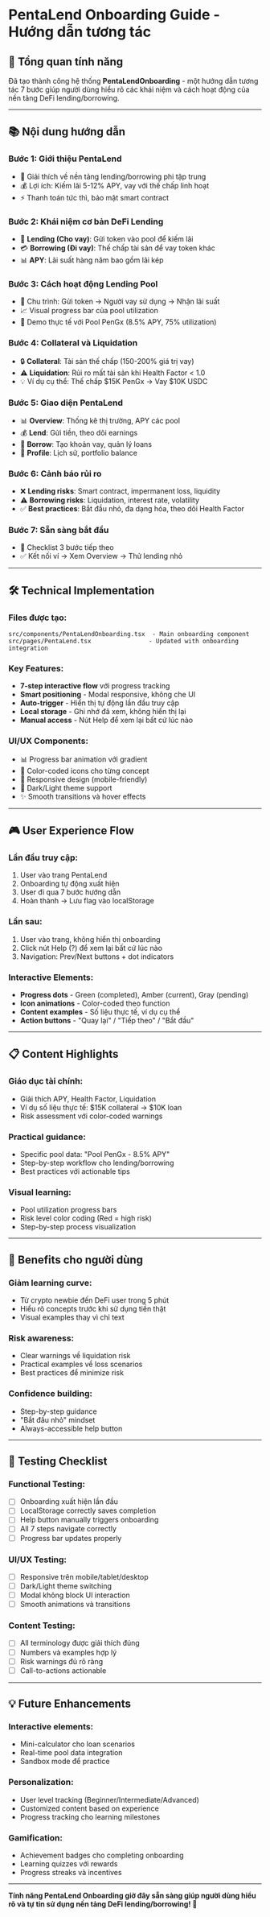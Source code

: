 # PentaLend Onboarding Guide - Hướng dẫn tương tác

## 🎯 Tổng quan tính năng

Đã tạo thành công hệ thống **PentaLendOnboarding** - một hướng dẫn tương tác 7 bước giúp người dùng hiểu rõ các khái niệm và cách hoạt động của nền tảng DeFi lending/borrowing.

---

## 📚 Nội dung hướng dẫn

### **Bước 1: Giới thiệu PentaLend**
- 🏦 Giải thích về nền tảng lending/borrowing phi tập trung
- 💰 Lợi ích: Kiếm lãi 5-12% APY, vay với thế chấp linh hoạt
- ⚡ Thanh toán tức thì, bảo mật smart contract

### **Bước 2: Khái niệm cơ bản DeFi Lending**
- 🏪 **Lending (Cho vay)**: Gửi token vào pool để kiếm lãi
- 💳 **Borrowing (Đi vay)**: Thế chấp tài sản để vay token khác
- 📊 **APY**: Lãi suất hàng năm bao gồm lãi kép

### **Bước 3: Cách hoạt động Lending Pool**
- 🔄 Chu trình: Gửi token → Người vay sử dụng → Nhận lãi suất
- 📈 Visual progress bar của pool utilization
- 🎯 Demo thực tế với Pool PenGx (8.5% APY, 75% utilization)

### **Bước 4: Collateral và Liquidation**
- 🔒 **Collateral**: Tài sản thế chấp (150-200% giá trị vay)
- ⚠️ **Liquidation**: Rủi ro mất tài sản khi Health Factor < 1.0
- 💡 Ví dụ cụ thể: Thế chấp $15K PenGx → Vay $10K USDC

### **Bước 5: Giao diện PentaLend**
- 📊 **Overview**: Thống kê thị trường, APY các pool
- 💰 **Lend**: Gửi tiền, theo dõi earnings
- 🏦 **Borrow**: Tạo khoản vay, quản lý loans
- 👤 **Profile**: Lịch sử, portfolio balance

### **Bước 6: Cảnh báo rủi ro**
- ❌ **Lending risks**: Smart contract, impermanent loss, liquidity
- ⚠️ **Borrowing risks**: Liquidation, interest rate, volatility
- ✅ **Best practices**: Bắt đầu nhỏ, đa dạng hóa, theo dõi Health Factor

### **Bước 7: Sẵn sàng bắt đầu**
- 🚀 Checklist 3 bước tiếp theo
- ✅ Kết nối ví → Xem Overview → Thử lending nhỏ

---

## 🛠️ Technical Implementation

### **Files được tạo:**
```
src/components/PentaLendOnboarding.tsx  - Main onboarding component
src/pages/PentaLend.tsx                - Updated with onboarding integration
```

### **Key Features:**
- **7-step interactive flow** với progress tracking
- **Smart positioning** - Modal responsive, không che UI
- **Auto-trigger** - Hiển thị tự động lần đầu truy cập
- **Local storage** - Ghi nhớ đã xem, không hiển thị lại
- **Manual access** - Nút Help để xem lại bất cứ lúc nào

### **UI/UX Components:**
- 📊 Progress bar animation với gradient
- 🎨 Color-coded icons cho từng concept
- 📱 Responsive design (mobile-friendly)
- 🌙 Dark/Light theme support
- ✨ Smooth transitions và hover effects

---

## 🎮 User Experience Flow

### **Lần đầu truy cập:**
1. User vào trang PentaLend
2. Onboarding tự động xuất hiện
3. User đi qua 7 bước hướng dẫn
4. Hoàn thành → Lưu flag vào localStorage

### **Lần sau:**
1. User vào trang, không hiển thị onboarding
2. Click nút Help (?) để xem lại bất cứ lúc nào
3. Navigation: Prev/Next buttons + dot indicators

### **Interactive Elements:**
- **Progress dots** - Green (completed), Amber (current), Gray (pending)
- **Icon animations** - Color-coded theo function
- **Content examples** - Số liệu thực tế, ví dụ cụ thể
- **Action buttons** - "Quay lại" / "Tiếp theo" / "Bắt đầu"

---

## 📋 Content Highlights

### **Giáo dục tài chính:**
- Giải thích APY, Health Factor, Liquidation
- Ví dụ số liệu thực tế: $15K collateral → $10K loan
- Risk assessment với color-coded warnings

### **Practical guidance:**
- Specific pool data: "Pool PenGx - 8.5% APY"
- Step-by-step workflow cho lending/borrowing
- Best practices với actionable tips

### **Visual learning:**
- Pool utilization progress bars
- Risk level color coding (Red = high risk)
- Step-by-step process visualization

---

## 🚀 Benefits cho người dùng

### **Giảm learning curve:**
- Từ crypto newbie đến DeFi user trong 5 phút
- Hiểu rõ concepts trước khi sử dụng tiền thật
- Visual examples thay vì chỉ text

### **Risk awareness:**
- Clear warnings về liquidation risk
- Practical examples về loss scenarios
- Best practices để minimize risk

### **Confidence building:**
- Step-by-step guidance
- "Bắt đầu nhỏ" mindset
- Always-accessible help button

---

## 🧪 Testing Checklist

### **Functional Testing:**
- [ ] Onboarding xuất hiện lần đầu
- [ ] LocalStorage correctly saves completion
- [ ] Help button manually triggers onboarding
- [ ] All 7 steps navigate correctly
- [ ] Progress bar updates properly

### **UI/UX Testing:**
- [ ] Responsive trên mobile/tablet/desktop
- [ ] Dark/Light theme switching
- [ ] Modal không block UI interaction
- [ ] Smooth animations và transitions

### **Content Testing:**
- [ ] All terminology được giải thích đúng
- [ ] Numbers và examples hợp lý
- [ ] Risk warnings đủ rõ ràng
- [ ] Call-to-actions actionable

---

## 💡 Future Enhancements

### **Interactive elements:**
- Mini-calculator cho loan scenarios
- Real-time pool data integration
- Sandbox mode để practice

### **Personalization:**
- User level tracking (Beginner/Intermediate/Advanced)
- Customized content based on experience
- Progress tracking cho learning milestones

### **Gamification:**
- Achievement badges cho completing onboarding
- Learning quizzes với rewards
- Progress streaks và incentives

---

**Tính năng PentaLend Onboarding giờ đây sẵn sàng giúp người dùng hiểu rõ và tự tin sử dụng nền tảng DeFi lending/borrowing! 🎉**
